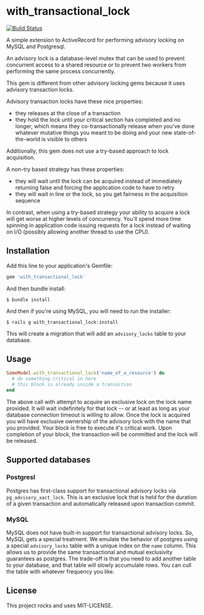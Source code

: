 # with_transactional_lock

[![Build Status](https://travis-ci.com/Betterment/with_transactional_lock.svg?token=6b6DErRMUHX47kEoBZ3t&branch=master)](https://travis-ci.com/Betterment/with_transactional_lock)

A simple extension to ActiveRecord for performing advisory locking on
MySQL and Postgresql.

An advisory lock is a database-level mutex that can be used to prevent
concurrent access to a shared resource or to prevent two workers from
performing the same process concurrently.

This gem is different from other advisory locking gems because it
uses advisory transaction locks.

Advisory transaction locks have these nice properties:

* they releases at the close of a transaction
* they hold the lock until your critical section has completed and no
  longer, which means they co-transactionally release when you've done
  whatever mutative things you meant to be doing and your new
  state-of-the-world is visible to others

Additionally, this gem does not use a try-based approach to lock
acquisition.

A non-try based strategy has these properties:

* they will wait until the lock can be acquired instead of immediately
  returning false and forcing the application code to have to retry
* they will wait in line or the lock, so you get fairness in the
  acquisition sequence

In contrast, when using a try-based strategy your ability to acquire 
a lock will get worse at higher levels of concurrency. You'll spend 
more time spinning in application code issuing requests for a lock
instead of waiting on I/O (possibly allowing another thread to use the
CPU).

## Installation

Add this line to your application's Gemfile:

``` ruby
gem 'with_transactional_lock'
```

And then bundle install:

```
$ bundle install
```

And then if you're using MySQL, you will need to run the installer:

```
$ rails g with_transactional_lock:install
```

This will create a migration that will add an `advisory_locks` table to 
your database.

## Usage

```ruby
SomeModel.with_transactional_lock('name_of_a_resource') do
  # do something critical in here
  # this block is already inside a transaction
end
```

The above call with attempt to acquire an exclusive lock on the lock
name provided. It will wait indefinitely for that lock -- or at least as
long as your database connection timeout is willing to allow. Once the
lock is acquired you will have exclusive ownership of the advisory lock
with the name that you provided. Your block is free to execute it's
critical work. Upon completion of your block, the transaction will be
committed and the lock will be released.

## Supported databases

### Postgresl

Postgres has first-class support for transactional advisory locks via
`pg_advisory_xact_lock`. This is an exclusive lock that is held for the
duration of a given transaction and automatically released upon
transaction commit.

### MySQL

MySQL does not have built-in support for transactional advisory locks.
So, MySQL gets a special treatment. We emulate the behavior of postgres
using a special `advisory_locks` table with a unique index on the `name`
column. This allows us to provide the same transactional and mutual
exclusivity guarantees as postgres. The trade-off is that you need to
add another table to your database, and that table will slowly
accumulate rows. You can cull the table with whatever frequency you
like.

## License

This project rocks and uses MIT-LICENSE.

